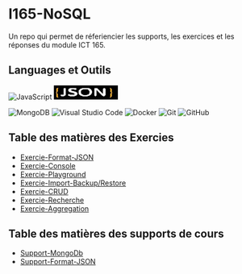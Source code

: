 # I165-NoSQL

Un repo qui permet de réferiencier les supports, les exercices et les réponses du module ICT 165.

## Languages et Outils
![JavaScript](https://img.shields.io/badge/javascript-%23323330.svg?style=for-the-badge&logo=javascript&logoColor=%23F7DF1E)
![JSON](https://github.com/quemet/I165-NoSQL/blob/main/Image/JSON.webp)

![MongoDB](https://img.shields.io/badge/MongoDB-%234ea94b.svg?style=for-the-badge&logo=mongodb&logoColor=white)
![Visual Studio Code](https://img.shields.io/badge/Visual%20Studio%20Code-0078d7.svg?style=for-the-badge&logo=visual-studio-code&logoColor=white)
![Docker](https://img.shields.io/badge/docker-%230db7ed.svg?style=for-the-badge&logo=docker&logoColor=white)
![Git](https://img.shields.io/badge/git-%23F05033.svg?style=for-the-badge&logo=git&logoColor=white)
![GitHub](https://img.shields.io/badge/github-%23121011.svg?style=for-the-badge&logo=github&logoColor=white)

## Table des matières des Exercies

* [Exercie-Format-JSON](https://github.com/quemet/I165-NoSQL/tree/main/MongoDB/Exercice/01-Format_JSON/Exercice)<br>
* [Exercie-Console](https://github.com/quemet/I165-NoSQL/tree/main/MongoDB/Exercice/02-Console/Exercie)<br>
* [Exercie-Playground](https://github.com/quemet/I165-NoSQL/tree/main/MongoDB/Exercice/03-Playground/Exercie)<br>
* [Exercie-Import-Backup/Restore](https://github.com/quemet/I165-NoSQL/tree/main/MongoDB/Exercice/04-Import_backup_restore/Exercie)<br>
* [Exercie-CRUD](https://github.com/quemet/I165-NoSQL/tree/main/MongoDB/Exercice/05-CRUD)<br>
* [Exercie-Recherche](https://github.com/quemet/I165-NoSQL/tree/main/MongoDB/Exercice/06%20-%20Recherche)<br>
* [Exercie-Aggregation](https://github.com/quemet/I165-NoSQL/tree/main/MongoDB/Exercice/07-Aggregation)<br>

## Table des matières des supports de cours

* [Support-MongoDb](https://github.com/quemet/I165-NoSQL/tree/main/Support/2024-01-17/S-165-MMN-Format-JSON.pdf)<br>
* [Support-Format-JSON](https://github.com/quemet/I165-NoSQL/tree/main/Support/2024-01-17/S-165-MMN-Format-JSON.pdf)<br>

